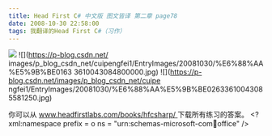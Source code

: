 ```yaml
---
title: Head First C# 中文版 图文皆译 第二章 page78
date: 2008-10-30 22:58:00
tags: 我翻译的Head First C#（习作）
---
```

![](https://p-blog.csdn.net/images/p_blog_csdn_net/cuipengfei1/EntryImages/20081030/%E6%88%AA%E5%9B%BE00633610043084331250.jpg) ![](https://p-blog.csdn.net/
images/p_blog_csdn_net/cuipengfei1/EntryImages/20081030/%E6%88%AA%E5%9B%BE0163
3610043084800000.jpg) ![](https://p-blog.csdn.net/images/p_blog_csdn_net/cuipe
ngfei1/EntryImages/20081030/%E6%88%AA%E5%9B%BE02633610043085581250.jpg)

你可以从  [ www.headfirstlabs.com/books/hfcsharp/
](http://www.headfirstlabs.com/books/hfcsharp/) 下载所有练习的答案。  <?xml:namespace
prefix = o ns = "urn:schemas-microsoft-com:office:office" />



